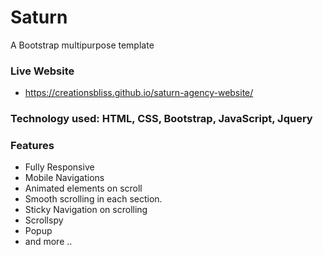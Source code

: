 # Saturn
A Bootstrap multipurpose template

### Live Website
- https://creationsbliss.github.io/saturn-agency-website/

### Technology used: HTML, CSS, Bootstrap, JavaScript, Jquery

### Features
- Fully Responsive
- Mobile Navigations
- Animated elements on scroll
- Smooth scrolling in each section.
- Sticky Navigation on scrolling
- Scrollspy 
- Popup
- and more ..

